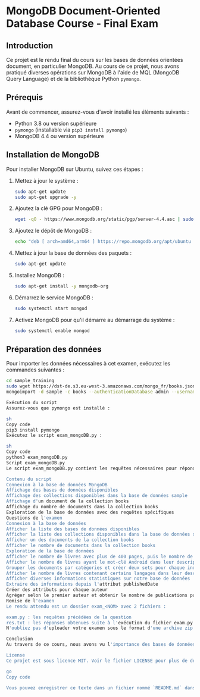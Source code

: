 # MongoDB Document-Oriented Database Course - Final Exam

## Introduction
Ce projet est le rendu final du cours sur les bases de données orientées document, en particulier MongoDB. Au cours de ce projet, nous avons pratiqué diverses opérations sur MongoDB à l'aide de MQL (MongoDB Query Language) et de la bibliothèque Python `pymongo`.

## Prérequis
Avant de commencer, assurez-vous d'avoir installé les éléments suivants :
- Python 3.8 ou version supérieure
- `pymongo` (installable via `pip3 install pymongo`)
- MongoDB 4.4 ou version supérieure

## Installation de MongoDB
Pour installer MongoDB sur Ubuntu, suivez ces étapes :

1. Mettez à jour le système :
    ```sh
    sudo apt-get update
    sudo apt-get upgrade -y
    ```

2. Ajoutez la clé GPG pour MongoDB :
    ```sh
    wget -qO - https://www.mongodb.org/static/pgp/server-4.4.asc | sudo apt-key add -
    ```

3. Ajoutez le dépôt de MongoDB :
    ```sh
    echo "deb [ arch=amd64,arm64 ] https://repo.mongodb.org/apt/ubuntu focal/mongodb-org/4.4 multiverse" | sudo tee /etc/apt/sources.list.d/mongodb-org-4.4.list
    ```

4. Mettez à jour la base de données des paquets :
    ```sh
    sudo apt-get update
    ```

5. Installez MongoDB :
    ```sh
    sudo apt-get install -y mongodb-org
    ```

6. Démarrez le service MongoDB :
    ```sh
    sudo systemctl start mongod
    ```

7. Activez MongoDB pour qu'il démarre au démarrage du système :
    ```sh
    sudo systemctl enable mongod
    ```

## Préparation des données
Pour importer les données nécessaires à cet examen, exécutez les commandes suivantes :

```sh
cd sample_training
sudo wget https://dst-de.s3.eu-west-3.amazonaws.com/mongo_fr/books.json
mongoimport -d sample -c books --authenticationDatabase admin --username datascientest --password dst123 --file data/db/books.json

Exécution du script
Assurez-vous que pymongo est installé :

sh
Copy code
pip3 install pymongo
Exécutez le script exam_mongoDB.py :

sh
Copy code
python3 exam_mongoDB.py
Script exam_mongoDB.py
Le script exam_mongoDB.py contient les requêtes nécessaires pour répondre aux questions de l'examen. Les réponses sont enregistrées dans le fichier res.txt.

Contenu du script
Connexion à la base de données MongoDB
Affichage des bases de données disponibles
Affichage des collections disponibles dans la base de données sample
Affichage d'un document de la collection books
Affichage du nombre de documents dans la collection books
Exploration de la base de données avec des requêtes spécifiques
Questions de l'examen
Connexion à la base de données
Afficher la liste des bases de données disponibles
Afficher la liste des collections disponibles dans la base de données sample
Afficher un des documents de la collection books
Afficher le nombre de documents dans la collection books
Exploration de la base de données
Afficher le nombre de livres avec plus de 400 pages, puis le nombre de livres ayant plus de 400 pages et qui sont publiés
Afficher le nombre de livres ayant le mot-clé Android dans leur description
Grouper les documents par catégories et créer deux sets pour chaque index de catégorie
Afficher le nombre de livres contenant certains langages dans leur description longue : Python, Java, C++, Scala
Afficher diverses informations statistiques sur notre base de données
Extraire des informations depuis l'attribut publishedDate
Créer des attributs pour chaque auteur
Agréger selon le premier auteur et obtenir le nombre de publications par auteur
Remise de l'examen
Le rendu attendu est un dossier exam_<NOM> avec 2 fichiers :

exam.py : les requêtes précédées de la question
res.txt : les réponses obtenues suite à l'exécution du fichier exam.py
N'oubliez pas d'uploader votre examen sous le format d'une archive zip ou tar, dans l'onglet Mes Exams, après avoir validé tous les exercices du module.

Conclusion
Au travers de ce cours, nous avons vu l'importance des bases de données orientées document. Nous avons appris à utiliser MongoDB, à manipuler les documents, à utiliser MQL et le framework d'agrégation, ainsi qu'à interagir avec MongoDB depuis Python via pymongo. MongoDB Atlas est également recommandé pour une gestion simplifiée de vos bases de données.

License
Ce projet est sous licence MIT. Voir le fichier LICENSE pour plus de détails.

go
Copy code

Vous pouvez enregistrer ce texte dans un fichier nommé `README.md` dans le répertoire de votre projet.
